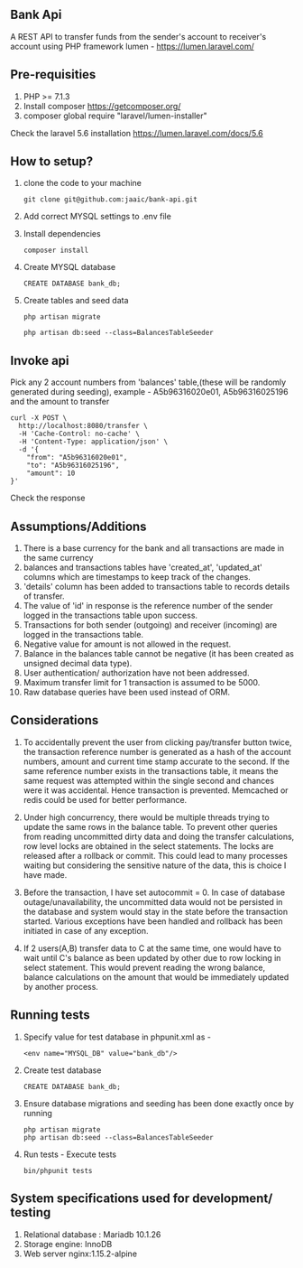 ## Bank Api

A REST API to transfer funds from the sender's account to receiver's account using PHP framework lumen - https://lumen.laravel.com/

## Pre-requisities
1. PHP >= 7.1.3
2. Install composer https://getcomposer.org/
3. composer global require "laravel/lumen-installer"

Check the laravel 5.6 installation https://lumen.laravel.com/docs/5.6

## How to setup?
1. clone the code to your machine
    ```
    git clone git@github.com:jaaic/bank-api.git
    ```
2. Add correct MYSQL settings to .env file

3. Install dependencies
    ```
    composer install
    ```

4. Create MYSQL database 
    ```
    CREATE DATABASE bank_db;
    
    ```  

5. Create tables and seed data
    ```
    php artisan migrate
    
    php artisan db:seed --class=BalancesTableSeeder
    
    ``` 

## Invoke api
Pick any 2 account numbers from 'balances' table,(these will be randomly generated during seeding), 
example - A5b96316020e01, A5b96316025196 and the amount to transfer
        

```
curl -X POST \
  http://localhost:8080/transfer \
  -H 'Cache-Control: no-cache' \
  -H 'Content-Type: application/json' \
  -d '{
    "from": "A5b96316020e01",
    "to": "A5b96316025196",
    "amount": 10
}'
```
Check the response

## Assumptions/Additions
1. There is a base currency for the bank and all transactions are made in the same currency
2. balances and transactions tables have 'created_at', 'updated_at' columns which are timestamps to keep track of the changes.
3. 'details' column has been added to transactions table to records details of transfer.
4. The value of 'id' in response is the reference number of the sender logged in the transactions table upon success.
5. Transactions for both sender (outgoing) and receiver (incoming) are logged in the transactions table.
6. Negative value for amount is not allowed in the request.
7. Balance in the balances table cannot be negative (it has been created as unsigned decimal data type).
8. User authentication/ authorization have not been addressed.
9. Maximum transfer limit for 1 transaction is assumed to be 5000.
10. Raw database queries have been used instead of ORM.

## Considerations
1. To accidentally prevent the user from clicking pay/transfer button twice, the transaction reference number is generated 
   as a hash of the account numbers, amount and current time stamp accurate to the second. If the same reference number exists
   in the transactions table, it means the same request was attempted within the single second and chances were it was
   accidental. Hence transaction is prevented.
   Memcached or redis could be used for better performance.

2. Under high concurrency, there would be multiple threads trying to update the same rows in the balance table. To prevent 
   other queries from reading uncommitted dirty data and doing the transfer calculations, row level locks are obtained 
   in the select statements. The locks are released after a rollback or commit. This could lead to many processes waiting 
   but considering the sensitive nature of the data, this is choice I have made.
   
3. Before the transaction, I have set autocommit = 0. In case of database outage/unavailability, the uncommitted data would 
   not be persisted in the database and system would stay in the state before the transaction started.
   Various exceptions have been handled and rollback has been initiated in case of any exception.
   
4. If 2 users(A,B) transfer data to C at the same time, one would have to wait until C's balance as been updated by other 
   due to row locking in select statement. This would prevent reading the wrong balance, balance calculations
   on the amount that would be immediately updated by another process.

## Running tests
1. Specify value for test database in phpunit.xml as -
   ```
   <env name="MYSQL_DB" value="bank_db"/>
   ```
2. Create test database 
    ```
    CREATE DATABASE bank_db;
    
    ```  
3. Ensure database migrations and seeding has been done exactly once by running
   ```
   php artisan migrate
   php artisan db:seed --class=BalancesTableSeeder
   ```
3. Run tests -
Execute tests
    ```
    bin/phpunit tests
    ```
## System specifications used for development/ testing
1. Relational database : Mariadb 10.1.26
2. Storage engine: InnoDB
3. Web server nginx:1.15.2-alpine